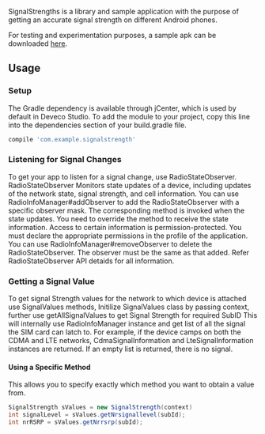 SignalStrengths is a library and sample application with the purpose of getting an accurate signal strength on different Android phones.

For testing and experimentation purposes, a sample apk can be downloaded [here](https://jfenn.me/projects/signalstrengths).

## Usage

### Setup

The Gradle dependency is available through jCenter, which is used by default in Deveco Studio. To add the module to your project, copy this line into the dependencies section of your build.gradle file.
``` gradle
compile 'com.example.signalstrength'
```

### Listening for Signal Changes

To get your app to listen for a signal change, use RadioStateObserver.
RadioStateObserver Monitors state updates of a device, including updates of the network state, signal strength, and cell information.
You can use RadioInfoManager#addObserver to add the RadioStateObserver with a specific observer mask.
The corresponding method is invoked when the state updates.
You need to override the method to receive the state information. Access to certain information is permission-protected.
You must declare the appropriate permissions in the profile of the application.
You can use RadioInfoManager#removeObserver to delete the RadioStateObserver. The observer must be the same as that added.
Refer RadioStateObserver  API detaids for all information.

### Getting a Signal Value

To get signal Strength values for the network to which device is attached use SignalValues methods, 
Initilize SignalValues class by passing context, further use getAllSignalValues to get Signal Strength for required SubID
This will internally use RadioInfoManager instance and get list of all the signal the SIM card can latch to.
For example, if the device camps on both the CDMA and LTE networks, CdmaSignalInformation and LteSignalInformation instances are returned.
If an empty list is returned, there is no signal.

#### Using a Specific Method

This allows you to specify exactly which method you want to obtain a value from.

``` java
SignalStrength sValues = new SignalStrength(context)
int signalLevel = sValues.getNrsignallevel(subId);
int nrRSRP = sValues.getNrrsrp(subId);
```
